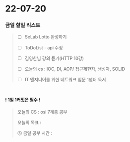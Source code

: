 # 22-07-20
### 금일 할일 리스트

> - [ ]  SeLab Lotto 완성하기
>
> - [ ]  ToDoList - api 수정
>
> - [ ]  김영한님 강의 듣기(HTTP 10강)
> 
> - [ ]  오늘의 cs : IOC, DI, AOP/ 접근제한자, 생성자, SOLID
>
> - [ ]  IT 엔지니어를 위한 네트워크 입문 1챕터 독서

<br/>

❗ **1일 1커밋은 필수** ❗
> 오늘의 CS : osi 7계층 공부
>
> 오늘의 목표  : 
>
> 🕒 금일 공부 시간 : 

<br/>

